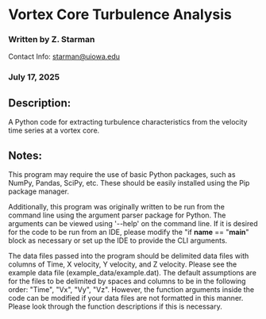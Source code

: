 # Vortex Core Turbulence Analysis

### Written by Z. Starman 
 Contact Info: starman@uiowa.edu
 
### July 17, 2025

## Description:
A Python code for extracting turbulence characteristics from the velocity time series at a vortex core. 

## Notes:
This program may require the use of basic Python packages, such as NumPy, Pandas, SciPy, etc. These should be easily installed using the Pip package manager. 

Additionally, this program was originally written to be run from the command line using the argument parser package for Python. The arguments can be viewed using '--help' on the command line. If it is desired for the code to be run from an IDE, please modify the "if __name__ == "__main__" block as necessary or set up the IDE to provide the CLI arguments. 

The data files passed into the program should be delimited data files with columns of Time, X velocity, Y velocity, and Z velocity. Please see the example data file (example_data/example.dat). The default assumptions are for the files to be delimited by spaces and columns to be in the following order: "Time", "Vx", "Vy", "Vz". However, the function arguments inside the code can be modified if your data files are not formatted in this manner. Please look through the function descriptions if this is necessary.
